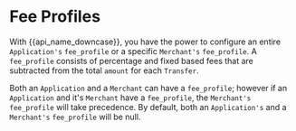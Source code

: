 # Fee Profiles

With {{api_name_downcase}}, you have the power to configure an entire `Application's` `fee_profile` or a specific `Merchant's` `fee_profile`. A `fee_profile` consists of percentage and fixed based fees that are subtracted from the total `amount` for each `Transfer`.

Both an `Application` and a `Merchant` can have a `fee_profile`; however if an `Application` and it's `Merchant` have a `fee_profile`, the `Merchant's` `fee_profile` will take precedence. By default, both an `Application's` and a `Merchant's` `fee_profile` will be null.
